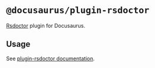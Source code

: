 # `@docusaurus/plugin-rsdoctor`

[Rsdoctor](https://rsdoctor.dev/) plugin for Docusaurus.

## Usage

See [plugin-rsdoctor documentation](https://docusaurus.io/docs/api/plugins/@docusaurus/plugin-rsdoctor).
